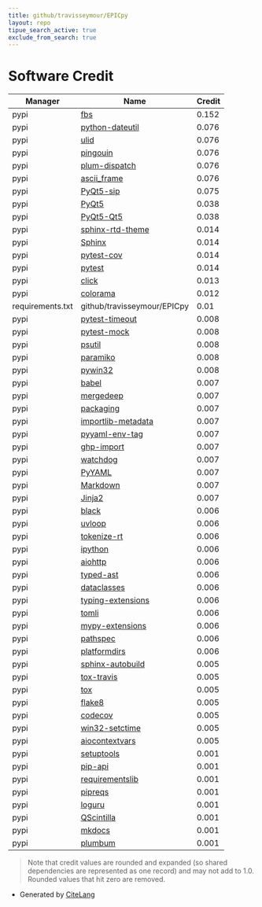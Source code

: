 ```yaml
---
title: github/travisseymour/EPICpy
layout: repo
tipue_search_active: true
exclude_from_search: true
---
```

# Software Credit

|Manager|Name|Credit|
|-------|----|------|
|pypi|[fbs](https://build-system.fman.io)|0.152|
|pypi|[python-dateutil](https://github.com/dateutil/dateutil)|0.076|
|pypi|[ulid](https://github.com/mdipierro/ulid)|0.076|
|pypi|[pingouin](https://pingouin-stats.org/index.html)|0.076|
|pypi|[plum-dispatch](https://github.com/wesselb/plum)|0.076|
|pypi|[ascii_frame](https://github.com/pi314/ascii_frame)|0.076|
|pypi|[PyQt5-sip](https://pypi.org/project/PyQt5-sip)|0.075|
|pypi|[PyQt5](https://www.riverbankcomputing.com/software/pyqt/)|0.038|
|pypi|[PyQt5-Qt5](https://pypi.org/project/PyQt5-Qt5)|0.038|
|pypi|[sphinx-rtd-theme](https://pypi.org/project/sphinx-rtd-theme)|0.014|
|pypi|[Sphinx](https://pypi.org/project/Sphinx)|0.014|
|pypi|[pytest-cov](https://pypi.org/project/pytest-cov)|0.014|
|pypi|[pytest](https://pypi.org/project/pytest)|0.014|
|pypi|[click](https://pypi.org/project/click)|0.013|
|pypi|[colorama](https://pypi.org/project/colorama)|0.012|
|requirements.txt|github/travisseymour/EPICpy|0.01|
|pypi|[pytest-timeout](https://pypi.org/project/pytest-timeout)|0.008|
|pypi|[pytest-mock](https://pypi.org/project/pytest-mock)|0.008|
|pypi|[psutil](https://pypi.org/project/psutil)|0.008|
|pypi|[paramiko](https://pypi.org/project/paramiko)|0.008|
|pypi|[pywin32](https://pypi.org/project/pywin32)|0.008|
|pypi|[babel](https://pypi.org/project/babel)|0.007|
|pypi|[mergedeep](https://pypi.org/project/mergedeep)|0.007|
|pypi|[packaging](https://pypi.org/project/packaging)|0.007|
|pypi|[importlib-metadata](https://pypi.org/project/importlib-metadata)|0.007|
|pypi|[pyyaml-env-tag](https://pypi.org/project/pyyaml-env-tag)|0.007|
|pypi|[ghp-import](https://pypi.org/project/ghp-import)|0.007|
|pypi|[watchdog](https://pypi.org/project/watchdog)|0.007|
|pypi|[PyYAML](https://pypi.org/project/PyYAML)|0.007|
|pypi|[Markdown](https://pypi.org/project/Markdown)|0.007|
|pypi|[Jinja2](https://pypi.org/project/Jinja2)|0.007|
|pypi|[black](https://github.com/psf/black)|0.006|
|pypi|[uvloop](https://pypi.org/project/uvloop)|0.006|
|pypi|[tokenize-rt](https://pypi.org/project/tokenize-rt)|0.006|
|pypi|[ipython](https://pypi.org/project/ipython)|0.006|
|pypi|[aiohttp](https://pypi.org/project/aiohttp)|0.006|
|pypi|[typed-ast](https://pypi.org/project/typed-ast)|0.006|
|pypi|[dataclasses](https://pypi.org/project/dataclasses)|0.006|
|pypi|[typing-extensions](https://pypi.org/project/typing-extensions)|0.006|
|pypi|[tomli](https://pypi.org/project/tomli)|0.006|
|pypi|[mypy-extensions](https://pypi.org/project/mypy-extensions)|0.006|
|pypi|[pathspec](https://pypi.org/project/pathspec)|0.006|
|pypi|[platformdirs](https://pypi.org/project/platformdirs)|0.006|
|pypi|[sphinx-autobuild](https://pypi.org/project/sphinx-autobuild)|0.005|
|pypi|[tox-travis](https://pypi.org/project/tox-travis)|0.005|
|pypi|[tox](https://pypi.org/project/tox)|0.005|
|pypi|[flake8](https://pypi.org/project/flake8)|0.005|
|pypi|[codecov](https://pypi.org/project/codecov)|0.005|
|pypi|[win32-setctime](https://pypi.org/project/win32-setctime)|0.005|
|pypi|[aiocontextvars](https://pypi.org/project/aiocontextvars)|0.005|
|pypi|[setuptools](https://pypi.org/project/setuptools)|0.001|
|pypi|[pip-api](https://pypi.org/project/pip-api)|0.001|
|pypi|[requirementslib](https://pypi.org/project/requirementslib)|0.001|
|pypi|[pipreqs](https://pypi.org/project/pipreqs)|0.001|
|pypi|[loguru](https://github.com/Delgan/loguru)|0.001|
|pypi|[QScintilla](https://www.riverbankcomputing.com/software/qscintilla/)|0.001|
|pypi|[mkdocs](https://www.mkdocs.org)|0.001|
|pypi|[plumbum](https://plumbum.readthedocs.io)|0.001|


> Note that credit values are rounded and expanded (so shared dependencies are represented as one record) and may not add to 1.0. Rounded values that hit zero are removed.


- Generated by [CiteLang](https://github.com/vsoch/citelang)
